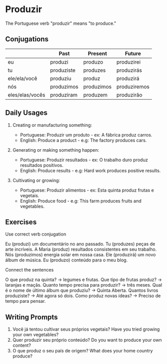 # Produzir

The Portuguese verb "produzir" means "to produce."

## Conjugations

|                 | Past       | Present    | Future       |
| --------------- | ---------- | ---------- | ------------ |
| eu              | produzi    | produzo    | produzirei   |
| tu              | produziste | produzes   | produzirás   |
| ele/ela/você    | produziu   | produz     | produzirá    |
| nós             | produzimos | produzimos | produziremos |
| eles/elas/vocês | produziram | produzem   | produzirão   |

## Daily Usages

1. Creating or manufacturing something:

   - Portuguese: Produzir um produto - ex: A fábrica produz carros.
   - English: Produce a product - e.g: The factory produces cars.

2. Generating or making something happen:

   - Portuguese: Produzir resultados - ex: O trabalho duro produz resultados positivos.
   - English: Produce results - e.g: Hard work produces positive results.

3. Cultivating or growing:

   - Portuguese: Produzir alimentos - ex: Esta quinta produz frutas e vegetais.
   - English: Produce food - e.g: This farm produces fruits and vegetables.

## Exercises

Use correct verb conjugation

Eu (produzi) um documentário no ano passado.
Tu (produzes) peças de arte incríveis.
A Maria (produz) resultados consistentes em seu trabalho.
Nós (produzimos) energia solar em nossa casa.
Ele (produzirá) um novo álbum de música.
Eu (produzo) conteúdo para o meu blog.

Connect the sentences

O que produz na quinta? -> legumes e frutas.
Que tipo de frutas produz? -> laranjas e maçãs.
Quanto tempo precisa para produzir? -> três meses.
Qual é o nome de último álbum que produziu? -> Quinta Aberta.
Quantos livros produziste? -> Até agora só dois.
Como produz novas ideas? -> Preciso de tempo para pensar.

## Writing Prompts

1. Você já tentou cultivar seus próprios vegetais? Have you tried growing your own vegetables?
2. Quer produzir seu próprio conteúdo? Do you want to produce your own content?
3. O que produz o seu país de origem? What does your home country produce?
